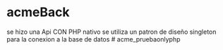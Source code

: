 # acmeBack
se hizo una Api CON PHP nativo se utiliza un patron de diseño singleton para la conexion a la base de datos # acme_pruebaonlyphp


